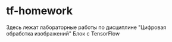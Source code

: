 # tf-homework
Здесь лежат лабораторные работы по дисциплине "Цифровая обработка изображений" 
Блок с TensorFlow
